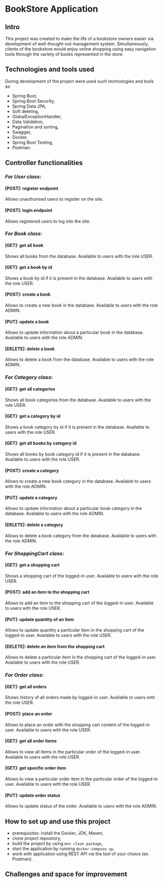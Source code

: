 # **BookStore Application**

## Intro
This project was created to make the life of a bookstore owners easier 
via development of well-thought-out management system.
Simultaneously, clients of the bookstore would enjoy online shopping 
using easy navigation tools through the variety of books represented in the store.

## Technologies and tools used 

During development of the project were used such technologies and tools as: 
* Spring Boot, 
* Spring Boot Security, 
* Spring Data JPA, 
* Soft deleting,
* GlobalExceptionHandler,
* Data Validation,
* Pagination and sorting,
* Swagger,
* Docker, 
* Spring Boot Testing,
* Postman.

## Controller functionalities

### _For User class_:
#### [POST]: register endpoint
Allows unauthorised users to register on the site.

#### [POST]: login endpoint
Allows registered users to log into the site.

### _For Book class_:
#### [GET]: get all book
Shows all books from the database. 
Available to users with the role USER.
#### [GET]: get a book by id
Shows a book by id if it is present in the database. 
Available to users with the role USER.
#### [POST]: create a book
Allows to create a new book in the database. 
Available to users with the role ADMIN.
#### [PUT]: update a book
Allows to update information about a particular book in the database.
Available to users with the role ADMIN.
#### [DELETE]: delete a book
Allows to delete a book from the database.
Available to users with the role ADMIN.

### _For Category class_:
#### [GET]: get all categories
Shows all book categories from the database.
Available to users with the role USER.
#### [GET]: get a category by id
Shows a book category by id if it is present in the database.
Available to users with the role USER.
#### [GET]: get all books by category id
Shows all books by book category id if it is present in the database.
Available to users with the role USER.
#### [POST]: create a category
Allows to create a new book category in the database.
Available to users with the role ADMIN.
#### [PUT]: update a category
Allows to update information about a particular book category in the database.
Available to users with the role ADMIN.
#### [DELETE]: delete a category
Allows to delete a book category from the database.
Available to users with the role ADMIN.

### _For ShoppingCart class_:
#### [GET]: get a shopping cart
Shows a shopping cart of the logged-in user.
Available to users with the role USER.
#### [POST]: add an item to the shopping cart
Allows to add an item to the shopping cart of the logged-in user.
Available to users with the role USER.
#### [PUT]: update quantity of an item
Allows to update quantity a particular item in the shopping cart of the logged-in user.
Available to users with the role USER.
#### [DELETE]: delete an item from the shopping cart
Allows to delete a particular item in the shopping cart of the logged-in user.
Available to users with the role USER.

### _For Order class_:
#### [GET]: get all orders
Shows history of all orders made by logged-in user.
Available to users with the role USER.
#### [POST]: place an order
Allows to place an order with the shopping cart content of the logged-in user.
Available to users with the role USER.
#### [GET]: get all order items
Allows to view all items in the particular order of the logged-in user.
Available to users with the role USER.
#### [GET]: get specific order item
Allows to view a particular order item in the particular order of the logged-in user.
Available to users with the role USER.
#### [PUT]: update order status
Allows to update status of the order.
Available to users with the role ADMIN.

## How to set up and use this project
- prerequisites: install the Docker, JDK, Maven,
- clone project repository,
- build the project by using `mvn clean package`,
- start the application by running `docker-compose up`,
- work with application using REST API via the tool of your choice (ex. Postman).

## Challenges and space for improvement
